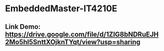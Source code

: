 # EmbeddedMaster-IT4210E
## Link Demo: https://drive.google.com/file/d/1ZIG8bNDRuEJH2Mo5hl5SnttXOjknTYqt/view?usp=sharing

